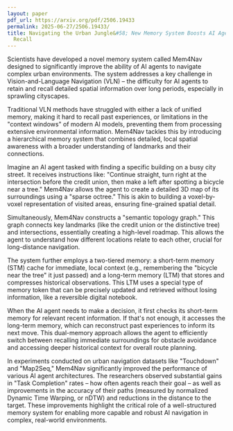 ```yaml
---
layout: paper
pdf_url: https://arxiv.org/pdf/2506.19433
permalink: 2025-06-27/2506.19433/
title: Navigating the Urban Jungle&#58; New Memory System Boosts AI Agents' Spatial
  Recall
---
```




Scientists have developed a novel memory system called Mem4Nav designed to significantly improve the ability of AI agents to navigate complex urban environments. The system addresses a key challenge in Vision-and-Language Navigation (VLN) – the difficulty for AI agents to retain and recall detailed spatial information over long periods, especially in sprawling cityscapes.

Traditional VLN methods have struggled with either a lack of unified memory, making it hard to recall past experiences, or limitations in the "context windows" of modern AI models, preventing them from processing extensive environmental information. Mem4Nav tackles this by introducing a hierarchical memory system that combines detailed, local spatial awareness with a broader understanding of landmarks and their connections.

Imagine an AI agent tasked with finding a specific building on a busy city street. It receives instructions like: "Continue straight, turn right at the intersection before the credit union, then make a left after spotting a bicycle near a tree." Mem4Nav allows the agent to create a detailed 3D map of its surroundings using a "sparse octree." This is akin to building a voxel-by-voxel representation of visited areas, ensuring fine-grained spatial detail.

Simultaneously, Mem4Nav constructs a "semantic topology graph." This graph connects key landmarks (like the credit union or the distinctive tree) and intersections, essentially creating a high-level roadmap. This allows the agent to understand how different locations relate to each other, crucial for long-distance navigation.

The system further employs a two-tiered memory: a short-term memory (STM) cache for immediate, local context (e.g., remembering the "bicycle near the tree" it just passed) and a long-term memory (LTM) that stores and compresses historical observations. This LTM uses a special type of memory token that can be precisely updated and retrieved without losing information, like a reversible digital notebook.

When the AI agent needs to make a decision, it first checks its short-term memory for relevant recent information. If that's not enough, it accesses the long-term memory, which can reconstruct past experiences to inform its next move. This dual-memory approach allows the agent to efficiently switch between recalling immediate surroundings for obstacle avoidance and accessing deeper historical context for overall route planning.

In experiments conducted on urban navigation datasets like "Touchdown" and "Map2Seq," Mem4Nav significantly improved the performance of various AI agent architectures. The researchers observed substantial gains in "Task Completion" rates – how often agents reach their goal – as well as improvements in the accuracy of their paths (measured by normalized Dynamic Time Warping, or nDTW) and reductions in the distance to the target. These improvements highlight the critical role of a well-structured memory system for enabling more capable and robust AI navigation in complex, real-world environments.